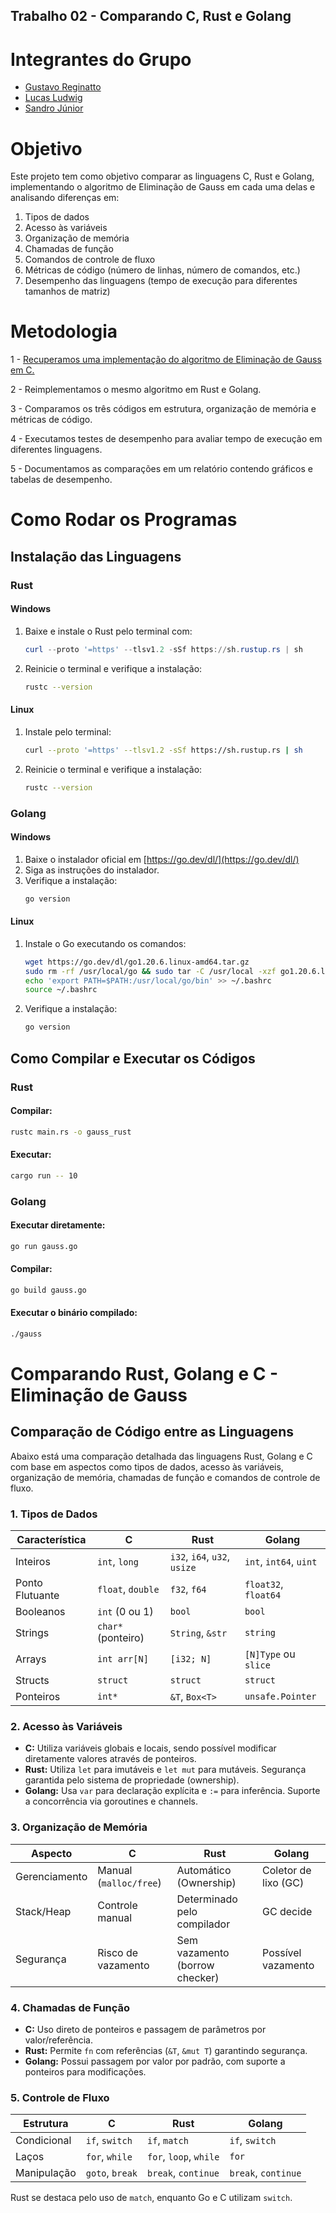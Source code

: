 ## Trabalho 02 - Comparando C, Rust e Golang

# Integrantes do Grupo

- [Gustavo Reginatto](https://github.com/GReginatto)
- [Lucas Ludwig](https://github.com/lucas26042002)
- [Sandro Júnior](https://github.com/SandJunior)

# Objetivo

Este projeto tem como objetivo comparar as linguagens C, Rust e Golang, implementando o algoritmo de Eliminação de Gauss em cada uma delas e analisando diferenças em:
1. Tipos de dados
2. Acesso às variáveis
3. Organização de memória
4. Chamadas de função
5. Comandos de controle de fluxo
6. Métricas de código (número de linhas, número de comandos, etc.)
7. Desempenho das linguagens (tempo de execução para diferentes tamanhos de matriz)

# Metodologia

1 - [Recuperamos uma implementação do algoritmo de Eliminação de Gauss em C.](https://github.com/gmendonca/gaussian-elimination-pthreads-openmp/blob/master/gauss.c)

2 - Reimplementamos o mesmo algoritmo em Rust e Golang.

3 - Comparamos os três códigos em estrutura, organização de memória e métricas de código.

4 - Executamos testes de desempenho para avaliar tempo de execução em diferentes linguagens.

5 - Documentamos as comparações em um relatório contendo gráficos e tabelas de desempenho.

# Como Rodar os Programas

## Instalação das Linguagens

### **Rust**

#### **Windows**
1. Baixe e instale o Rust pelo terminal com:
   ```powershell
   curl --proto '=https' --tlsv1.2 -sSf https://sh.rustup.rs | sh
   ```
2. Reinicie o terminal e verifique a instalação:
   ```sh
   rustc --version
   ```

#### **Linux**
1. Instale pelo terminal:
   ```sh
   curl --proto '=https' --tlsv1.2 -sSf https://sh.rustup.rs | sh
   ```
2. Reinicie o terminal e verifique a instalação:
   ```sh
   rustc --version
   ```

### **Golang**

#### **Windows**
1. Baixe o instalador oficial em [https://go.dev/dl/](https://go.dev/dl/)
2. Siga as instruções do instalador.
3. Verifique a instalação:
   ```sh
   go version
   ```

#### **Linux**
1. Instale o Go executando os comandos:
   ```sh
   wget https://go.dev/dl/go1.20.6.linux-amd64.tar.gz
   sudo rm -rf /usr/local/go && sudo tar -C /usr/local -xzf go1.20.6.linux-amd64.tar.gz
   echo 'export PATH=$PATH:/usr/local/go/bin' >> ~/.bashrc
   source ~/.bashrc
   ```
2. Verifique a instalação:
   ```sh
   go version
   ```

## Como Compilar e Executar os Códigos

### **Rust**

#### **Compilar**:
```sh
rustc main.rs -o gauss_rust
```

#### **Executar**:
```sh
cargo run -- 10
```

### **Golang**

#### **Executar diretamente**:
```sh
go run gauss.go
```

#### **Compilar**:
```sh
go build gauss.go
```

#### **Executar o binário compilado**:
```sh
./gauss
```

# Comparando Rust, Golang e C - Eliminação de Gauss

## Comparação de Código entre as Linguagens

Abaixo está uma comparação detalhada das linguagens Rust, Golang e C com base em aspectos como tipos de dados, acesso às variáveis, organização de memória, chamadas de função e comandos de controle de fluxo.

### 1. Tipos de Dados

| Característica   | C                   | Rust               | Golang            |
|-----------------|---------------------|--------------------|-------------------|
| Inteiros        | `int`, `long`       | `i32`, `i64`, `u32`, `usize` | `int`, `int64`, `uint` |
| Ponto Flutuante | `float`, `double`   | `f32`, `f64`       | `float32`, `float64` |
| Booleanos       | `int` (0 ou 1)      | `bool`             | `bool`             |
| Strings        | `char*` (ponteiro)   | `String`, `&str`   | `string`          |
| Arrays         | `int arr[N]`        | `[i32; N]`         | `[N]Type` ou `slice` |
| Structs        | `struct`            | `struct`           | `struct`          |
| Ponteiros      | `int*`              | `&T`, `Box<T>`     | `unsafe.Pointer`  |

### 2. Acesso às Variáveis

- **C:** Utiliza variáveis globais e locais, sendo possível modificar diretamente valores através de ponteiros.
- **Rust:** Utiliza `let` para imutáveis e `let mut` para mutáveis. Segurança garantida pelo sistema de propriedade (ownership).
- **Golang:** Usa `var` para declaração explícita e `:=` para inferência. Suporte a concorrência via goroutines e channels.

### 3. Organização de Memória

| Aspecto         | C                     | Rust                 | Golang               |
|----------------|----------------------|----------------------|----------------------|
| Gerenciamento  | Manual (`malloc/free`) | Automático (Ownership) | Coletor de lixo (GC) |
| Stack/Heap     | Controle manual       | Determinado pelo compilador | GC decide           |
| Segurança      | Risco de vazamento    | Sem vazamento (borrow checker) | Possível vazamento |

### 4. Chamadas de Função

- **C:** Uso direto de ponteiros e passagem de parâmetros por valor/referência.
- **Rust:** Permite `fn` com referências (`&T`, `&mut T`) garantindo segurança.
- **Golang:** Possui passagem por valor por padrão, com suporte a ponteiros para modificações.

### 5. Controle de Fluxo

| Estrutura       | C               | Rust            | Golang          |
|---------------|----------------|---------------|---------------|
| Condicional  | `if`, `switch`   | `if`, `match` | `if`, `switch` |
| Laços        | `for`, `while`   | `for`, `loop`, `while` | `for` |
| Manipulação  | `goto`, `break`  | `break`, `continue` | `break`, `continue` |

Rust se destaca pelo uso de `match`, enquanto Go e C utilizam `switch`.
